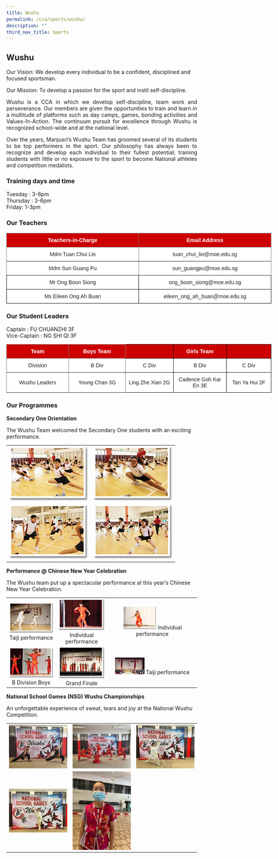 ```yaml
---
title: Wushu
permalink: /cca/sports/wushu/
description: ""
third_nav_title: Sports
---
```

## **Wushu**


Our Vision:&nbsp;We develop every individual to be a confident, disciplined and focused sportsman.

Our Mission:&nbsp;To develop a passion for the sport and instil self-discipline.

<p style="text-align: justify;">Wushu is a CCA in which we develop self-discipline, team work and perseverance. Our members are given the opportunities to train and learn in a multitude of platforms such as day camps, games, bonding activities and Values-In-Action. The continuum pursuit for excellence through Wushu is recognized school-wide and at the national level.  </p>

<p style="text-align: justify;">Over the years, Manjusri’s Wushu Team has groomed several of its students to be top performers in the sport. Our philosophy has always been to recognize and develop each individual to their fullest potential; training students with little or no exposure to the sport to become National athletes and competition medalists.</p>

### **Training days and time**

Tuesday : 3-6pm   
Thursday : 3-6pm   
Friday: 1-3pm

### **Our Teachers**

<style type="text/css">
.tg  {border-collapse:collapse;border-spacing:0;}
.tg td{border-color:black;border-style:solid;border-width:1px;font-family:Arial, sans-serif;font-size:14px;
  overflow:hidden;padding:10px 5px;word-break:normal;}
.tg th{border-color:black;border-style:solid;border-width:1px;font-family:Arial, sans-serif;font-size:14px;
  font-weight:normal;overflow:hidden;padding:10px 5px;word-break:normal;}
.tg .tg-2atv{background-color:#C00;border-color:inherit;color:#FFF;font-weight:bold;text-align:center;vertical-align:top}
.tg .tg-gktn{background-color:#FFF;border-color:inherit;color:#222;text-align:center;vertical-align:middle}
.tg .tg-a3j2{background-color:#FFF;color:#222;text-align:center;vertical-align:middle}
.tg .tg-lygy{background-color:#FFF;color:#222;text-align:center;vertical-align:top}
</style>
<table class="tg" style="undefined;table-layout: fixed; width: 700px">
<colgroup>
<col style="width: 350px">
<col style="width: 350px">
</colgroup>
<thead>
  <tr>
    <th class="tg-2atv">Teachers-in-Charge</th>
    <th class="tg-2atv">Email Address</th>
  </tr>
</thead>
<tbody>
  <tr>
    <td class="tg-gktn"><span style="color:#222;background-color:transparent">Mdm Tuan Chui Lin</span></td>
    <td class="tg-gktn"><span style="color:#222;background-color:transparent">tuan_chui_lin@moe.edu.sg</span></td>
  </tr>
  <tr>
    <td class="tg-gktn"><span style="color:#222;background-color:transparent">Mdm Sun Guang Pu</span><br></td>
    <td class="tg-gktn"><span style="color:#222;background-color:transparent">sun_guangpu@moe.edu.sg</span><br></td>
  </tr>
  <tr>
    <td class="tg-a3j2"><span style="color:#222;background-color:transparent">Mr Ong Boon Siong </span></td>
    <td class="tg-a3j2"><span style="color:#222;background-color:transparent">ong_boon_siong@moe.edu.sg </span></td>
  </tr>
  <tr>
    <td class="tg-lygy"><span style="color:#222;background-color:transparent">Ms Eileen Ong Ah Buan</span><br></td>
    <td class="tg-a3j2"><span style="color:#222;background-color:transparent">eileen_ong_ah_buan@moe.edu.sg</span></td>
  </tr>
</tbody>
</table>

### **Our Student Leaders**

Captain : FU CHUANZHI 3F   
Vice-Captain : NG SHI QI 3F

<style type="text/css">
.tg  {border-collapse:collapse;border-spacing:0;}
.tg td{border-color:black;border-style:solid;border-width:1px;font-family:Arial, sans-serif;font-size:14px;
  overflow:hidden;padding:10px 5px;word-break:normal;}
.tg th{border-color:black;border-style:solid;border-width:1px;font-family:Arial, sans-serif;font-size:14px;
  font-weight:normal;overflow:hidden;padding:10px 5px;word-break:normal;}
.tg .tg-4u3x{background-color:#C00;border-color:inherit;color:#FFF;font-weight:bold;text-align:center;vertical-align:middle}
.tg .tg-xu5m{background-color:#C00;color:#FFF;font-weight:bold;text-align:center;vertical-align:top}
.tg .tg-jjue{background-color:#C00;color:#FFF;font-weight:bold;text-align:center;vertical-align:middle}
.tg .tg-gktn{background-color:#FFF;border-color:inherit;color:#222;text-align:center;vertical-align:middle}
.tg .tg-a3j2{background-color:#FFF;color:#222;text-align:center;vertical-align:middle}
</style>
<table class="tg" style="undefined;table-layout: fixed; width: 700px">
<colgroup>
<col style="width: 192px">
<col style="width: 177px">
<col style="width: 150px">
<col style="width: 160px">
<col style="width: 141px">
</colgroup>
<thead>
  <tr>
    <th class="tg-4u3x"><span style="color:#FFF;background-color:#C00">Team</span></th>
    <th class="tg-4u3x"><span style="color:#FFF;background-color:#C00">Boys Team</span></th>
    <th class="tg-xu5m"></th>
    <th class="tg-jjue"><span style="color:#FFF;background-color:#C00">Girls Team</span></th>
    <th class="tg-xu5m"></th>
  </tr>
</thead>
<tbody>
  <tr>
    <td class="tg-gktn"><span style="color:#222;background-color:transparent">Division</span></td>
    <td class="tg-gktn"><span style="color:#222;background-color:transparent">B Div</span></td>
    <td class="tg-a3j2"><span style="color:#222;background-color:transparent">C Div</span></td>
    <td class="tg-a3j2"><span style="color:#222;background-color:transparent">B Div</span></td>
    <td class="tg-a3j2"><span style="color:#222;background-color:transparent">C Div</span></td>
  </tr>
  <tr>
    <td class="tg-gktn"><span style="color:#222;background-color:transparent">Wushu Leaders</span></td>
    <td class="tg-gktn"><span style="color:#222;background-color:transparent">Young Chan 3G</span></td>
    <td class="tg-a3j2"><span style="color:#222;background-color:transparent">Ling Zhe Xian 2G</span></td>
    <td class="tg-a3j2"><span style="color:#222;background-color:transparent">Cadence Goh Kar En 3E</span></td>
    <td class="tg-a3j2"><span style="color:#222;background-color:transparent">Tan Ya Hui 2F</span></td>
  </tr>
</tbody>
</table>


### **Our Programmes**

**Secondary One Orientation**

The Wushu Team welcomed the Secondary One students with an exciting performance.

|   |   |   
|:-:|:-:|
| ![](/images/Cca/Wushu/wushu01.png)  | ![](/images/Cca/Wushu/wushu02.png)   | 
| ![](/images/Cca/Wushu/wushu03.png)|  ![](/images/Cca/Wushu/wushu04.png)     |  


**Performance @ Chinese New Year Celebration**


The Wushu team put up a spectacular performance at this year’s Chinese New Year Celebration.

|   |   |   |
|:-:|:-:|:-:|
|  ![](/images/Cca/Wushu/wushu05.png) Taiji performance	   |   ![](/images/Cca/Wushu/wushu06.png)  Individual performance	  |  <img src="/images/Cca/Wushu/wushu07.png" style="width:40%"> Individual performance	  |
|   ![](/images/Cca/Wushu/wushu08.png) B Division Boys 	  |  ![](/images/Cca/Wushu/wushu09.png)   Grand Finale 	 |  <img src="/images/Cca/Wushu/Taji%20Performance.jpg" style="width:35%">  Taiji performance	 |


**National School Games (NSG) Wushu Championships**

An unforgettable experience of sweat, tears and joy at the National Wushu Competition.


|   |   |   |
|:-:|:-:|:-:|
| ![](/images/Cca/Wushu/wushu_game1.jpg)  |    ![](/images/Cca/Wushu/wushu_game2.jpg)  |  ![](/images/Cca/Wushu/wushu_game3.jpg)   |
|   ![](/images/Cca/Wushu/wushu_game4.jpg)  |   ![](/images/Cca/Wushu/wushu_game5.jpg)  |   |